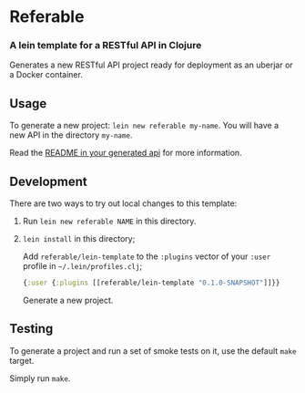 # Referable
### A lein template for a RESTful API in Clojure

Generates a new RESTful API project ready for deployment as an uberjar or a Docker container.

## Usage

To generate a new project: `lein new referable my-name`. You will have a new API in the directory `my-name`.

Read the [README in your generated api](./src/leiningen/new/referable/README.md) for more information.


## Development

There are two ways to try out local changes to this template:

1. Run `lein new referable NAME` in this directory.

2. `lein install` in this directory;

   Add `referable/lein-template` to the `:plugins` vector of your `:user` profile in `~/.lein/profiles.clj`;
   ```clojure
   {:user {:plugins [[referable/lein-template "0.1.0-SNAPSHOT"]]}}
   ```

   Generate a new project.


## Testing

To generate a project and run a set of smoke tests on it, use the default `make` target.

Simply run `make`.
